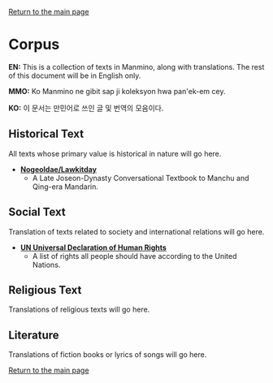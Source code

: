 [Return to the main page](https://manmino.github.io/)

# Corpus

**EN:** This is a collection of texts in Manmino, along with translations. The rest of this document will be in English only.

**MMO:** Ko Manmino ne gibit sap ji koleksyon hwa pan'ek-em cey.

**KO:** 이 문서는 만민어로 쓰인 글 및 번역의 모음이다.

## Historical Text
All texts whose primary value is historical in nature will go here.
  * **[Nogeoldae/Lawkitday](https://github.com/Manmino/corpus/blob/main/Lawkitday.md)**
    * A Late Joseon-Dynasty Conversational Textbook to Manchu and Qing-era Mandarin.
## Social Text
Translation of texts related to society and international relations will go here.
* **[UN Universal Declaration of Human Rights](https://github.com/Manmino/corpus/blob/main/UN-UDHR.md)**
    * A list of rights all people should have according to the United Nations.
## Religious Text
Translations of religious texts will go here.
## Literature
Translations of fiction books or lyrics of songs will go here.

[Return to the main page](https://manmino.github.io/)
